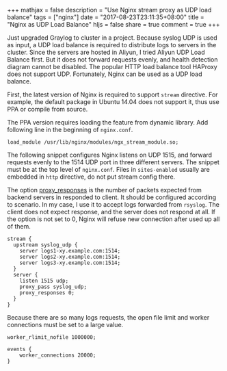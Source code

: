 +++
mathjax = false
description = "Use Nginx stream proxy as UDP load balance"
tags = ["nginx"]
date = "2017-08-23T23:11:35+08:00"
title = "Nginx as UDP Load Balance"
hljs = false
share = true
comment = true
+++

Just upgraded Graylog to cluster in a project. Because syslog UDP is used as input, a UDP load balance is required to distribute logs to servers in the cluster. Since the servers are hosted in Aliyun, I tried Aliyun UDP Load Balance first. But it does not forward requests evenly, and health detection diagram cannot be disabled. The popular HTTP load balance tool HAProxy does not support UDP. Fortunately, Nginx can be used as a UDP load balance.

<!--more-->

First, the latest version of Nginx is required to support `stream` directive.  For example, the default package in Ubuntu 14.04 does not support it, thus use PPA or compile from source.

The PPA version requires loading the feature from dynamic library. Add following line in the beginning of `nginx.conf`.

```
load_module /usr/lib/nginx/modules/ngx_stream_module.so;
```

The following snippet configures Nginx listens on UDP 1515, and forward requests evenly to the 1514 UDP port in three different servers. The snippet must be at the top level of `nginx.conf`. Files in `sites-enabled` usually are embedded in `http` directive, do not put stream config there.

The option [proxy_responses](http://nginx.org/en/docs/stream/ngx_stream_proxy_module.html#proxy_responses) is the number of packets expected from backend servers in responded to client. It should be configured according to scenario. In my case, I use it to accept logs forwarded from `rsyslog`. The client does not expect response, and the server does not respond at all. If the option is not set to 0, Nginx will refuse new connection after used up all of them.

```
stream {
  upstream syslog_udp {
    server logs1-xy.example.com:1514;
    server logs2-xy.example.com:1514;
    server logs3-xy.example.com:1514;
  }
  server {
    listen 1515 udp;
    proxy_pass syslog_udp;
    proxy_responses 0;
  }
}
```

Because there are so many logs requests, the open file limit and worker connections must be set to a large value.

```
worker_rlimit_nofile 1000000;

events {
    worker_connections 20000;
}
```
